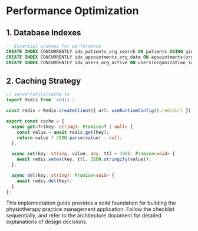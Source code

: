 # Performance Optimization

## 1. Database Indexes
```sql
-- Essential indexes for performance
CREATE INDEX CONCURRENTLY idx_patients_org_search ON patients USING gin(to_tsvector('french', first_name || ' ' || last_name));
CREATE INDEX CONCURRENTLY idx_appointments_org_date ON appointments(organization_id, appointment_date);
CREATE INDEX CONCURRENTLY idx_users_org_active ON users(organization_id) WHERE is_active = true;
```

## 2. Caching Strategy
```typescript
// server/utils/cache.ts
import Redis from 'redis';

const redis = Redis.createClient({ url: useRuntimeConfig().redisUrl });

export const cache = {
  async get<T>(key: string): Promise<T | null> {
    const value = await redis.get(key);
    return value ? JSON.parse(value) : null;
  },

  async set(key: string, value: any, ttl = 300): Promise<void> {
    await redis.setex(key, ttl, JSON.stringify(value));
  },

  async del(key: string): Promise<void> {
    await redis.del(key);
  }
};
```

This implementation guide provides a solid foundation for building the physiotherapy practice management application. Follow the checklist sequentially, and refer to the architecture document for detailed explanations of design decisions.